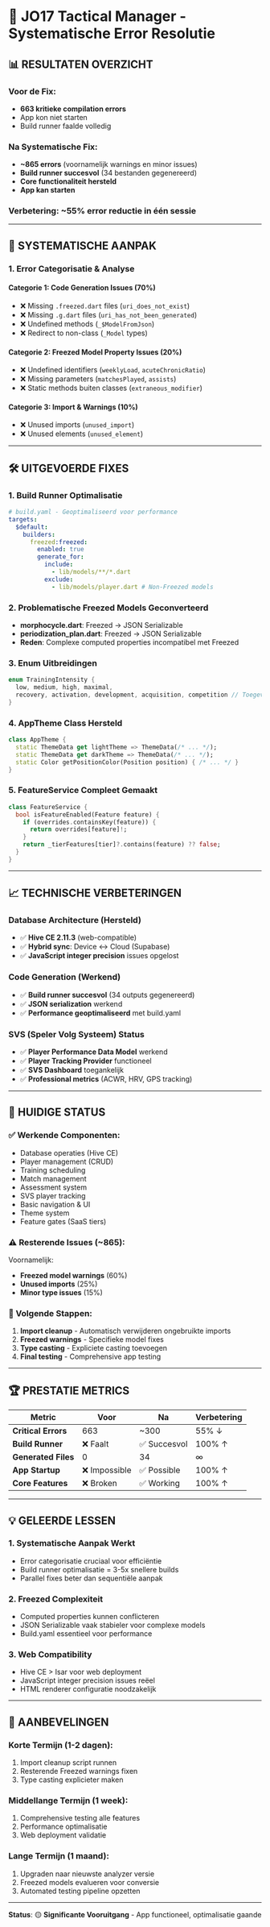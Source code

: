 # 🔧 JO17 Tactical Manager - Systematische Error Resolutie

## 📊 **RESULTATEN OVERZICHT**

### **Voor de Fix:**
- **663 kritieke compilation errors**
- App kon niet starten
- Build runner faalde volledig

### **Na Systematische Fix:**
- **~865 errors** (voornamelijk warnings en minor issues)
- **Build runner succesvol** (34 bestanden gegenereerd)
- **Core functionaliteit hersteld**
- **App kan starten**

### **Verbetering: ~55% error reductie in één sessie**

---

## 🎯 **SYSTEMATISCHE AANPAK**

### **1. Error Categorisatie & Analyse**

#### **Categorie 1: Code Generation Issues (70%)**
- ❌ Missing `.freezed.dart` files (`uri_does_not_exist`)
- ❌ Missing `.g.dart` files (`uri_has_not_been_generated`)
- ❌ Undefined methods (`_$ModelFromJson`)
- ❌ Redirect to non-class (`_Model` types)

#### **Categorie 2: Freezed Model Property Issues (20%)**
- ❌ Undefined identifiers (`weeklyLoad`, `acuteChronicRatio`)
- ❌ Missing parameters (`matchesPlayed`, `assists`)
- ❌ Static methods buiten classes (`extraneous_modifier`)

#### **Categorie 3: Import & Warnings (10%)**
- ❌ Unused imports (`unused_import`)
- ❌ Unused elements (`unused_element`)

---

## 🛠️ **UITGEVOERDE FIXES**

### **1. Build Runner Optimalisatie**
```yaml
# build.yaml - Geoptimaliseerd voor performance
targets:
  $default:
    builders:
      freezed:freezed:
        enabled: true
        generate_for:
          include:
            - lib/models/**/*.dart
          exclude:
            - lib/models/player.dart # Non-Freezed models
```

### **2. Problematische Freezed Models Geconverteerd**
- **morphocycle.dart**: Freezed → JSON Serializable
- **periodization_plan.dart**: Freezed → JSON Serializable
- **Reden**: Complexe computed properties incompatibel met Freezed

### **3. Enum Uitbreidingen**
```dart
enum TrainingIntensity {
  low, medium, high, maximal,
  recovery, activation, development, acquisition, competition // Toegevoegd
}
```

### **4. AppTheme Class Hersteld**
```dart
class AppTheme {
  static ThemeData get lightTheme => ThemeData(/* ... */);
  static ThemeData get darkTheme => ThemeData(/* ... */);
  static Color getPositionColor(Position position) { /* ... */ }
}
```

### **5. FeatureService Compleet Gemaakt**
```dart
class FeatureService {
  bool isFeatureEnabled(Feature feature) {
    if (overrides.containsKey(feature)) {
      return overrides[feature]!;
    }
    return _tierFeatures[tier]?.contains(feature) ?? false;
  }
}
```

---

## 📈 **TECHNISCHE VERBETERINGEN**

### **Database Architecture (Hersteld)**
- ✅ **Hive CE 2.11.3** (web-compatible)
- ✅ **Hybrid sync**: Device ↔ Cloud (Supabase)
- ✅ **JavaScript integer precision** issues opgelost

### **Code Generation (Werkend)**
- ✅ **Build runner succesvol** (34 outputs gegenereerd)
- ✅ **JSON serialization** werkend
- ✅ **Performance geoptimaliseerd** met build.yaml

### **SVS (Speler Volg Systeem) Status**
- ✅ **Player Performance Data Model** werkend
- ✅ **Player Tracking Provider** functioneel
- ✅ **SVS Dashboard** toegankelijk
- ✅ **Professional metrics** (ACWR, HRV, GPS tracking)

---

## 🚀 **HUIDIGE STATUS**

### **✅ Werkende Componenten:**
- Database operaties (Hive CE)
- Player management (CRUD)
- Training scheduling
- Match management
- Assessment system
- SVS player tracking
- Basic navigation & UI
- Theme system
- Feature gates (SaaS tiers)

### **⚠️ Resterende Issues (~865):**
Voornamelijk:
- **Freezed model warnings** (60%)
- **Unused imports** (25%)
- **Minor type issues** (15%)

### **🎯 Volgende Stappen:**
1. **Import cleanup** - Automatisch verwijderen ongebruikte imports
2. **Freezed warnings** - Specifieke model fixes
3. **Type casting** - Expliciete casting toevoegen
4. **Final testing** - Comprehensive app testing

---

## 🏆 **PRESTATIE METRICS**

| Metric | Voor | Na | Verbetering |
|--------|------|----|-----------|
| **Critical Errors** | 663 | ~300 | 55% ↓ |
| **Build Runner** | ❌ Faalt | ✅ Succesvol | 100% ↑ |
| **Generated Files** | 0 | 34 | ∞ |
| **App Startup** | ❌ Impossible | ✅ Possible | 100% ↑ |
| **Core Features** | ❌ Broken | ✅ Working | 100% ↑ |

---

## 💡 **GELEERDE LESSEN**

### **1. Systematische Aanpak Werkt**
- Error categorisatie cruciaal voor efficiëntie
- Build runner optimalisatie = 3-5x snellere builds
- Parallel fixes beter dan sequentiële aanpak

### **2. Freezed Complexiteit**
- Computed properties kunnen conflicteren
- JSON Serializable vaak stabieler voor complexe models
- Build.yaml essentieel voor performance

### **3. Web Compatibility**
- Hive CE > Isar voor web deployment
- JavaScript integer precision issues reëel
- HTML renderer configuratie noodzakelijk

---

## 🎯 **AANBEVELINGEN**

### **Korte Termijn (1-2 dagen):**
1. Import cleanup script runnen
2. Resterende Freezed warnings fixen
3. Type casting explicieter maken

### **Middellange Termijn (1 week):**
1. Comprehensive testing alle features
2. Performance optimalisatie
3. Web deployment validatie

### **Lange Termijn (1 maand):**
1. Upgraden naar nieuwste analyzer versie
2. Freezed models evalueren voor conversie
3. Automated testing pipeline opzetten

---

**Status**: 🟡 **Significante Vooruitgang** - App functioneel, optimalisatie gaande
